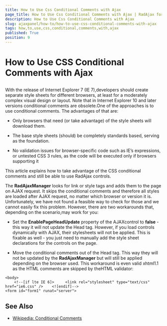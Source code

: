 ```yaml
---
title: How to Use Css Conditional Comments with Ajax
page_title: How to Use Css Conditional Comments with Ajax | RadAjax for ASP.NET AJAX Documentation
description: How to Use Css Conditional Comments with Ajax
slug: ajaxpanel/how-to/how-to-use-css-conditional-comments-with-ajax
tags: how,to,use,css,conditional,comments,with,ajax
published: True
position: 9
---
```


# How to Use CSS Conditional Comments with Ajax



## 

With the release of Internet Explorer 7 (IE 7),developers should create separate style sheets for different browsers, at least for a moderately complex visual design or layout. Note that in Internet Explorer 10 and later versions conditional comments are obsolete.One of the approaches is to use conditional comments. The advantages of that are:

* Only browsers that need (or take advantage) of the style sheets will download them.

* The base style sheets (should) be completely standards based, serving as the foundation.

* No validation issues for browser-specific code such as IE’s expressions, or untested CSS 3 rules, as the code will be executed only if browsers supporting it

This article explains how to take advantage of the CSS conditional comments and still be able to use RadAjax controls.

The **RadAjaxManager** looks for link or style tags and adds them to the page on AJAX request. It skips the conditional comments and therefore all styles are loaded after AJAX request, no matter which browser or version it is. Unfortunately, we have not found a feasible way to check for those and we cannot easily fix this problem. However, there are two workarounds that, depending on the scenario,may work for you:

* Set the **EnablePageHeadUpdate** property of the AJAXcontrol to **false** - this way it will not update the Head tag. However, if you load controls dynamically with AJAX, their stylesheets will not be applied. This is fixable as well - you just need to manually add the style sheet declarations for the controls on the page.

* Move the conditional comments out of the Head tag. This way they will not be updated by the **RadAjaxManager** but will still be applied depending on the browser used. This workaround is even valid xhtml1.1 as the HTML comments are skipped by theHTML validator:

````ASP.NET
<body>
	<!--[if lte IE 6]>     <link rel="stylesheet" type="text/css" href="ie6.css" />    <![endif]-->
<form id="form1" runat="server">
````



## See Also

 * [Wikipedia: Conditional Comments](http://en.wikipedia.org/wiki/Conditional_comment)
